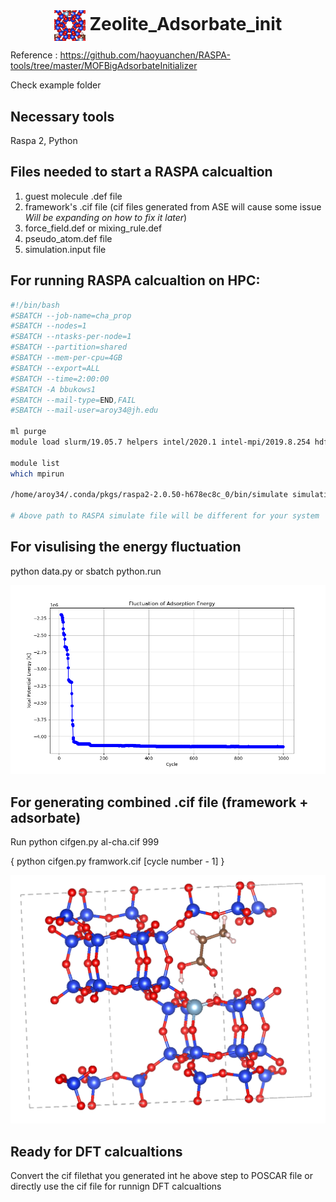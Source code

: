 <div style="text-align: center;">
    <h1 style="display: inline;">
        <img src="logo.png" alt="Logo" width="50" style="vertical-align: middle;">
        Zeolite_Adsorbate_init
    </h1>
</div>




Reference : https://github.com/haoyuanchen/RASPA-tools/tree/master/MOFBigAdsorbateInitializer

Check example folder

## Necessary tools
Raspa 2, Python

## Files needed to start a RASPA calcualtion
  1. guest molecule .def file
  2. framework's .cif file (cif files generated from ASE will cause some issue *Will be expanding on how to fix it later*)
  3. force_field.def or mixing_rule.def 
  4. pseudo_atom.def file
  5. simulation.input file

## For running RASPA calcualtion on HPC:

```bash
#!/bin/bash
#SBATCH --job-name=cha_prop
#SBATCH --nodes=1
#SBATCH --ntasks-per-node=1
#SBATCH --partition=shared
#SBATCH --mem-per-cpu=4GB
#SBATCH --export=ALL
#SBATCH --time=2:00:00
#SBATCH -A bbukows1
#SBATCH --mail-type=END,FAIL
#SBATCH --mail-user=aroy34@jh.edu

ml purge
module load slurm/19.05.7 helpers intel/2020.1 intel-mpi/2019.8.254 hdf5/1.10.7 libbeef/0.1.2 dftd4/3.3.0

module list
which mpirun

/home/aroy34/.conda/pkgs/raspa2-2.0.50-h678ec8c_0/bin/simulate simulation.input

# Above path to RASPA simulate file will be different for your system
```

## For visulising the energy fluctuation
python data.py or sbatch python.run

![Plot of Propionic Acid in Chabasite](propionic_acid_in_chabasite/plot.png)

## For generating combined .cif file (framework + adsorbate)

Run python cifgen.py al-cha.cif 999

{ python cifgen.py framwork.cif [cycle number - 1] }

![Plot of Propionic Acid in Chabasite](https://github.com/Aroy34/Zeolite_Adsorbate_Init/blob/e784433c6b4cc4150877b1f1400463cf9486b940/propionic_acid_in_chabasite/image.png)

## Ready for DFT calcualtions
Convert the cif filethat you generated int he above step to POSCAR file or directly use the cif file for runnign DFT calcualtions


